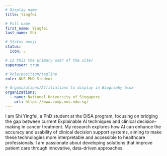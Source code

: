 ```yaml
---
# Display name
title: Yingfei

# Full name
first_name: Yingfei
last_name: Shi

# Status emoji
status:
  icon: ☕️

# Is this the primary user of the site?
superuser: true

# Role/position/tagline
role: NUS PhD Student

# Organizations/Affiliations to display in Biography blox
organizations:
  - name: National University of Singapore 
    url: https://www.comp.nus.edu.sg/
---
```


I am Shi Yingfei, a PhD student at the DISA program, focusing on bridging the gap between current Explainable AI techniques and clinical decision-making in cancer treatment. My research explores how AI can enhance the accuracy and usability of clinical decision support systems, aiming to make these technologies more interpretable and accessible to healthcare professionals. I am passionate about developing solutions that improve patient care through innovative, data-driven approaches.
